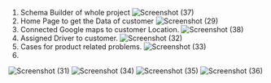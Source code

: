 1. Schema Builder of whole project
![Screenshot (37)](https://user-images.githubusercontent.com/47001724/94917634-810fc300-04ce-11eb-8f9a-3c7788ac38a6.png)
2. Home Page to get the Data of customer
![Screenshot (29)](https://user-images.githubusercontent.com/47001724/94917687-9dabfb00-04ce-11eb-8588-c16f29f477f5.png)
3. Connected Google maps to customer Location.
![Screenshot (38)](https://user-images.githubusercontent.com/47001724/94918694-b3222480-04d0-11eb-8cc8-5215f9dedee2.png)
4. Assigned Driver to customer.
![Screenshot (32)](https://user-images.githubusercontent.com/47001724/94917802-e19f0000-04ce-11eb-98bb-9873bf052292.png)
5. Cases for product related problems.
![Screenshot (33)](https://user-images.githubusercontent.com/47001724/94917848-f8455700-04ce-11eb-8670-7b7049c75a58.png)
6. 
![Screenshot (31)](https://user-images.githubusercontent.com/47001724/94917885-127f3500-04cf-11eb-83f0-3fdf50413d9a.png)
![Screenshot (34)](https://user-images.githubusercontent.com/47001724/94917952-36db1180-04cf-11eb-8566-3c2e4b0ce590.png)
![Screenshot (35)](https://user-images.githubusercontent.com/47001724/94918025-583bfd80-04cf-11eb-96f5-bc45ee84f489.png)
![Screenshot (36)](https://user-images.githubusercontent.com/47001724/94918076-71dd4500-04cf-11eb-8e47-169351919b8d.png)
